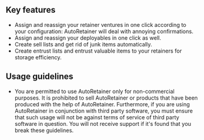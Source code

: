 ## Key features
- Assign and reassign your retainer ventures in one click according to your configuration: AutoRetainer will deal with annoying confirmations.
- Assign and reassign your deployables in one click as well.
- Create sell lists and get rid of junk items automatically.
- Create entrust lists and entrust valuable items to your retainers for storage efficiency.

## Usage guidelines
- You are permitted to use AutoRetainer only for non-commercial purposes. It is prohibited to sell AutoRetainer or products that have been produced with the help of AutoRetainer. Furthermore, if you are using AutoRetainer in conjunction with third party software, you must ensure that such usage will not be against terms of service of third party software in question. You will not receive support if it's found that you break these guidelines.

